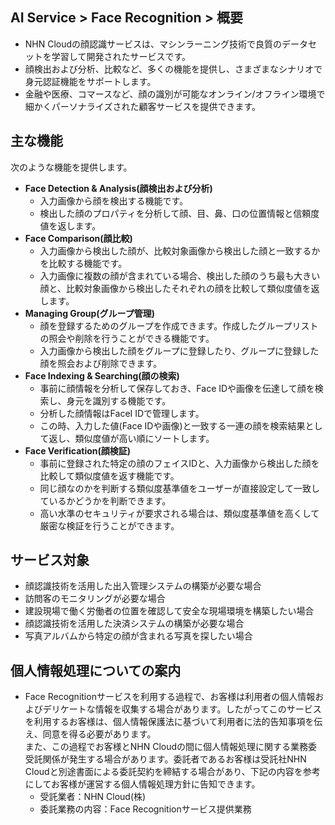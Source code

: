 ## AI Service > Face Recognition > 概要

* NHN Cloudの顔認識サービスは、マシンラーニング技術で良質のデータセットを学習して開発されたサービスです。
* 顔検出および分析、比較など、多くの機能を提供し、さまざまなシナリオで身元認証機能をサポートします。
* 金融や医療、コマースなど、顔の識別が可能なオンライン/オフライン環境で細かくパーソナライズされた顧客サービスを提供できます。

## 主な機能

次のような機能を提供します。

* **Face Detection & Analysis(顔検出および分析)**
    * 入力画像から顔を検出する機能です。
    * 検出した顔のプロパティを分析して顔、目、鼻、口の位置情報と信頼度値を返します。
* **Face Comparison(顔比較)**
    * 入力画像から検出した顔が、比較対象画像から検出した顔と一致するかを比較する機能です。
    * 入力画像に複数の顔が含まれている場合、検出した顔のうち最も大きい顔と、比較対象画像から検出したそれぞれの顔を比較して類似度値を返します。
* **Managing Group(グループ管理)**
    * 顔を登録するためのグループを作成できます。作成したグループリストの照会や削除を行うことができる機能です。
    * 入力画像から検出した顔をグループに登録したり、グループに登録した顔を照会および削除できます。
* **Face Indexing & Searching(顔の検索)**
    * 事前に顔情報を分析して保存しておき、Face IDや画像を伝達して顔を検索し、身元を識別する機能です。
    * 分析した顔情報はFaceI IDで管理します。
    * この時、入力した値(Face IDや画像)と一致する一連の顔を検索結果として返し、類似度値が高い順にソートします。
* **Face Verification(顔検証)**
    * 事前に登録された特定の顔のフェイスIDと、入力画像から検出した顔を比較して類似度値を返す機能です。
    * 同じ顔なのかを判断する類似度基準値をユーザーが直接設定して一致しているかどうかを判断できます。
    * 高い水準のセキュリティが要求される場合は、類似度基準値を高くして厳密な検証を行うことができます。

## サービス対象

* 顔認識技術を活用した出入管理システムの構築が必要な場合
* 訪問客のモニタリングが必要な場合
* 建設現場で働く労働者の位置を確認して安全な現場環境を構築したい場合
* 顔認識技術を活用した決済システムの構築が必要な場合
* 写真アルバムから特定の顔が含まれる写真を探したい場合


## 個人情報処理についての案内

* Face Recognitionサービスを利用する過程で、お客様は利用者の個人情報およびデリケートな情報を収集する場合があります。したがってこのサービスを利用するお客様は、個人情報保護法に基づいて利用者に法的告知事項を伝え、同意を得る必要があります。<br/>
また、この過程でお客様とNHN Cloudの間に個人情報処理に関する業務委受託関係が発生する場合があります。委託者であるお客様は受託社NHN Cloudと別途書面による委託契約を締結する場合があり、下記の内容を参考にしてお客様が運営する個人情報処理方針に告知できます。
    * 受託業者：NHN Cloud(株)
    * 委託業務の内容：Face Recognitionサービス提供業務
